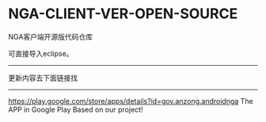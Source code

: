 NGA-CLIENT-VER-OPEN-SOURCE
==========================

NGA客户端开源版代码仓库

可直接导入eclipse。

- - -
更新内容去下面链接找
- - -
<https://play.google.com/store/apps/details?id=gov.anzong.androidnga>
The APP in Google Play Based on our project!



